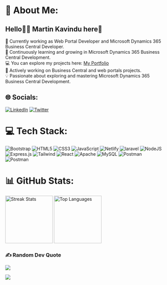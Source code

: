 # 💫 About Me:
## Hello🧑‍💻 Martin Kavindu here🙋

🔭 Currently working as Web Portal Developer and Microsoft Dynamics 365 Business Central Developer.<br>🏫 Continuously learning and growing in Microsoft Dynamics 365 Business Central Development.<br> 💻 You can explore my projects here: [My Portfolio](https://mutuku.netlify.app/)<br>🌱 Actively working on Business Central  and web portals projects.<br>💡 Passionate about exploring and mastering Microsoft Dynamics 365 Business Central Development.


## 🌐 Socials:
[![LinkedIn](https://img.shields.io/badge/LinkedIn-%230077B5.svg?logo=linkedin&logoColor=white)](https://linkedin.com/in/martinkavindu) [![Twitter](https://img.shields.io/badge/Twitter-%231DA1F2.svg?logo=Twitter&logoColor=white)](https://twitter.com/fallenherro1) 

# 💻 Tech Stack:
![Bootstrap](https://img.shields.io/badge/Bootstrap-%23ED8B00.svg?style=for-the-badge&logo=Bootstrap&logoColor=white)  ![HTML5](https://img.shields.io/badge/html5-%23E34F26.svg?style=for-the-badge&logo=html5&logoColor=white) ![CSS3](https://img.shields.io/badge/css3-%231572B6.svg?style=for-the-badge&logo=css3&logoColor=white) ![JavaScript](https://img.shields.io/badge/javascript-%23323330.svg?style=for-the-badge&logo=javascript&logoColor=%23F7DF1E) ![Netlify](https://img.shields.io/badge/php-%23000000.svg?style=for-the-badge&logo=php&logoColor=#00C7B7) ![laravel](https://img.shields.io/badge/laravel-%23000000.svg?style=for-the-badge&logo=laravel&logoColor=white) ![NodeJS](https://img.shields.io/badge/node.js-6DA55F?style=for-the-badge&logo=node.js&logoColor=white) ![Express.js](https://img.shields.io/badge/express.js-%23404d59.svg?style=for-the-badge&logo=express&logoColor=%2361DAFB) ![Tailwind](https://img.shields.io/badge/Tailwind-FFF?style=for-the-badge&logo=Tailwind&logoColor=red) ![React](https://img.shields.io/badge/react-%2320232a.svg?style=for-the-badge&logo=react&logoColor=%2361DAFB) ![Apache](https://img.shields.io/badge/apache-%23D42029.svg?style=for-the-badge&logo=apache&logoColor=white) ![MySQL](https://img.shields.io/badge/mysql-%2300f.svg?style=for-the-badge&logo=mysql&logoColor=white) ![Postman](https://img.shields.io/badge/Postman-FF6C37?style=for-the-badge&logo=postman&logoColor=white)![Postman](https://img.shields.io/badge/bc365-FF6C37?style=for-the-badge&logo=BC365&logoColor=blue)


# 📊 GitHub Stats:

<div>
  <img src="https://github-readme-streak-stats.herokuapp.com/?user=martinkavindu&theme=radical&hide_border=false" alt="Streak Stats" height="150"/>
  <img src="https://github-readme-stats.vercel.app/api/top-langs/?username=martinkavindu&theme=radical&hide_border=false&include_all_commits=true&count_private=true&layout=compact" alt="Top Languages" height="150"/>
  </div>
  

### ✍️ Random Dev Quote
![](https://quotes-github-readme.vercel.app/api?type=horizontal&theme=radical)


[![](https://visitcount.itsvg.in/api?id=martinkavindu&icon=5&color=0)](https://visitcount.itsvg.in)



  
